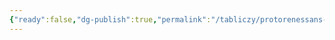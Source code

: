```yaml
---
{"ready":false,"dg-publish":true,"permalink":"/tabliczy/protorenessans-i-rannee-vozrozhdenie/izgnanie-iz-raya/","dgPassFrontmatter":true}
---
```



